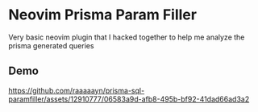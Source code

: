 # Neovim Prisma Param Filler

Very basic neovim plugin that I hacked together to help me analyze the prisma generated queries

## Demo
https://github.com/raaaaayn/prisma-sql-paramfiller/assets/12910777/06583a9d-afb8-495b-bf92-41dad66ad3a2
